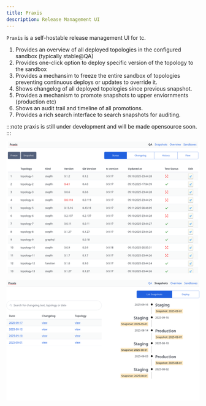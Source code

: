 ```yaml
---
title: Praxis
description: Release Management UI
---
```


`Praxis` is a self-hostable release management UI for tc.

1. Provides an overview of all deployed topologies in the configured sandbox  (typically stable@QA)
2. Provides one-click option to deploy specific version of the topology to the sandbox
3. Provides a mechansim to freeze the entire sandbox of topologies preventing continuous deploys or updates to override it.
4. Shows changelog of all deployed topologies since previous snapshot.
5. Provides a mechanism to promote snapshots to upper enviornments (production etc)
6. Shows an audit trail and timeline of all promotions.
7. Provides a rich search interface to search snapshots for auditing.

:::note
praxis is still under development and will be made opensource soon.
:::

![praxis-1](../../../assets/praxis-1.png)

![praxis-2](../../../assets/praxis-2.png)
